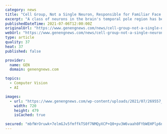 ```yaml
---
category: news
title: "Cell Group, Not a Single Neuron, Responsible for Familiar Face Recognition"
excerpt: "A class of neurons in the brain's temporal pole region has been found that links face perception to long-term memory."
publishedDateTime: 2021-07-06T12:00:00Z
originalUrl: "https://www.genengnews.com/news/cell-group-not-a-single-neuron-responsible-for-familiar-face-recognition/"
webUrl: "https://www.genengnews.com/news/cell-group-not-a-single-neuron-responsible-for-familiar-face-recognition/"
type: article
quality: 37
heat: 37
published: false

provider:
  name: GEN
  domain: genengnews.com

topics:
  - Computer Vision
  - AI

images:
  - url: "https://www.genengnews.com/wp-content/uploads/2021/07/269557_web.jpg"
    width: 720
    height: 479
    isCached: true

secured: "mbfWrOruwk+7elmGJv5fmffkTS0f7NMQyXCP+Q0+pv3W6vaah0FYbWEHPlp6nR/5x5h+IZiGaEDSqrH8R+3czTbsgdvFIiznqOY9lBavKmippfnGx352qzhPzRmuihMakxtIPQSsGxTg2QpwcsqSzcB1PrwDxWu+VX10FUYjG/En7I7KMQ8f8Adm+XhCl4iNlESqsLTBqrEWbagxZlAEUeJW8jOqS3qLuUh+rtHANImAgvQNN/wbdk97SEGfIh/6TJP/pY/YC1T9cZRK7qkMmo9hoNaU4UcYpMRZKzXc/BE3aix8/JcVyeZ2eDZglszx9+WWveRtkX+OdMkHnn+wGw857Hqm4yaSt2eNiFUKuFI=;lzkuHwM9apDpRzD5cwwzEg=="
---
```


